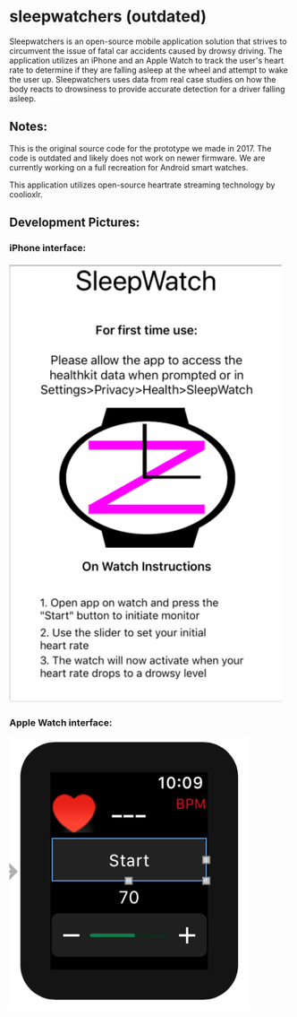 # sleepwatchers (outdated)
Sleepwatchers is an open-source mobile application solution that strives to circumvent the issue of fatal car accidents caused by drowsy driving. The application utilizes an iPhone and an Apple Watch to track the user's heart rate to determine if they are falling asleep at the wheel and attempt to wake the user up. Sleepwatchers uses data from real case studies on how the body reacts to drowsiness to provide accurate detection for a driver falling asleep.

## Notes:
This is the original source code for the prototype we made in 2017. The code is outdated and likely does not work on newer firmware. We are currently working on a full recreation for Android smart watches.

This application utilizes open-source heartrate streaming technology by coolioxlr.

## Development Pictures:
### iPhone interface:
![Image of interface](https://github.com/moeezk7/sleepwatchers/blob/main/images/interface.png)

### Apple Watch interface:
![Image of interface](https://github.com/moeezk7/sleepwatchers/blob/main/images/watchinterface.png)
